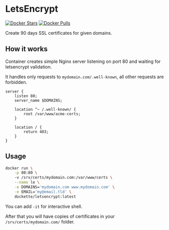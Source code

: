 # LetsEncrypt

[![Docker Stars](https://img.shields.io/docker/stars/dockette/letsencrypt.svg?style=flat)](https://hub.docker.com/r/dockette/letsencrypt/)
[![Docker Pulls](https://img.shields.io/docker/pulls/dockette/letsencrypt.svg?style=flat)](https://hub.docker.com/r/dockette/letsencrypt/)

Create 90 days SSL certificates for given domains.

## How it works

Container creates simple Nginx server listening on port 80 and waiting for letsencrypt validation.

It handles only requests to `mydomain.com/.well-known`, all other requests are forbidden. 

```
server {
    listen 80;
    server_name $DOMAINS;

    location ^~ /.well-known/ {
        root /var/www/acme-certs;
    }

    location / {
        return 403;
    }
}
```

## Usage

```sh
docker run \
    -p 80:80 \ 
    -v /srv/certs/mydomain.com:/var/www/certs \
    --name le \
    -e DOMAINS='mydomain.com www.mydomain.com' \
    -e EMAIL='my@email.tld' \
    dockette/letsencrypt:latest
```

You can add `-it` for interactive shell.

After that you will have copies of certificates in your `/srv/certs/mydomain.com/` folder.

